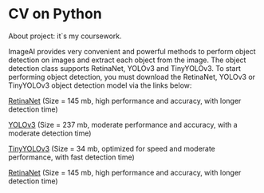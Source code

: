 # CV on Python
About project: it`s my coursework.

ImageAI provides very convenient and powerful methods to perform object detection on images and extract each object from the image. The object detection class supports RetinaNet, YOLOv3 and TinyYOLOv3. To start performing object detection, you must download the RetinaNet, YOLOv3 or TinyYOLOv3 object detection model via the links below:

[RetinaNet](https://github.com/OlafenwaMoses/ImageAI/releases/download/1.0/resnet50_coco_best_v2.0.1.h5) (Size = 145 mb, high performance and accuracy, with longer detection time)

[YOLOv3](https://github.com/OlafenwaMoses/ImageAI/releases/download/1.0/yolo.h5) (Size = 237 mb, moderate performance and accuracy, with a moderate detection time)

[TinyYOLOv3](https://github.com/OlafenwaMoses/ImageAI/releases/download/1.0/yolo-tiny.h5) (Size = 34 mb, optimized for speed and moderate performance, with fast detection time)

[RetinaNet](https://github.com/OlafenwaMoses/ImageAI/releases/download/1.0/resnet50_coco_best_v2.0.1.h5) (Size = 145 mb, high performance and accuracy, with longer detection time)
